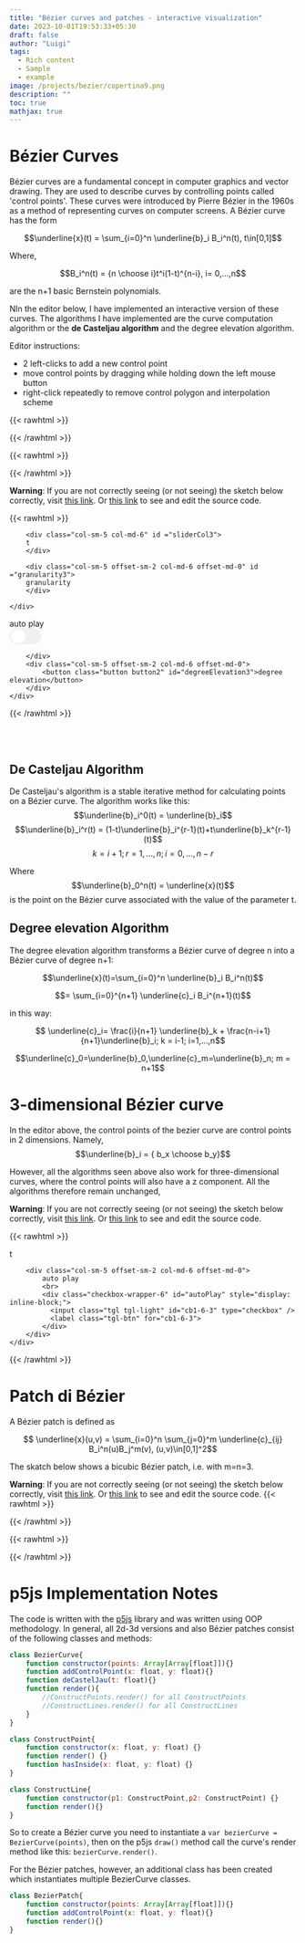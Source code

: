 ```yaml
---
title: "Bézier curves and patches - interactive visualization"
date: 2023-10-01T19:53:33+05:30
draft: false
author: "Luigi"
tags:
  - Rich content
  - Sample
  - example
image: /projects/bezier/copertina9.png
description: ""
toc: true
mathjax: true
---
```


# Bézier Curves


Bézier curves are a fundamental concept in computer graphics and vector drawing. They are used to describe curves by controlling points called 'control points'. 
These curves were introduced by Pierre Bézier in the 1960s as a method of representing curves on computer screens.
A Bézier curve has the form


$$\underline{x}(t) = \sum_{i=0}^n \underline{b}_i B_i^n(t), t\in[0,1]$$

Where,

$$B_i^n(t) = {n \choose i}t^i(1-t)^{n-i}, i= 0,...,n$$

are the n+1 basic Bernstein polynomials.


NIn the editor below, I have implemented an interactive version of these curves.
The algorithms I have implemented are the curve computation algorithm or the **de Casteljau algorithm** and the degree elevation algorithm.


Editor instructions:
- 2 left-clicks to add a new control point
- move control points by dragging while holding down the left mouse button
- right-click repeatedly to remove control polygon and interpolation scheme


{{< rawhtml >}} 
<script src="/p5.min.js"></script>
<script src="/math.js"></script>
{{< /rawhtml >}}



{{< rawhtml >}} 
<div id ="firstCanvas"></div>




<script>
//TODO TUTTO QUESTO E DA RIGUARDARE SERVE PER FARE IL LOAD E L'UNLOAD DEI CANVAS, PER AVERE PERFORMANCE MIGLIORI
/**let sketchLoaded = false;
window.addEventListener('scroll', checkScroll);

function checkScroll() {
      let scrollY = window.scrollY || window.pageYOffset || document.documentElement.scrollTop;

      let triggerY = document.getElementById("secondCanvas").offsetTop - screen.height;

      // Se lo scroll supera la coordinata triggerY e lo sketch non è ancora stato caricato, caricalo
      if (scrollY > triggerY && !sketchLoaded) {
		console.log("arrivato")
        
		//new p5(secondSketch,"secondCanvas");
		sketchLoaded = true;
        // Chiamare la funzione che inizializza il tuo sketch p5.js
        
      } else if (scrollY <= triggerY && sketchLoaded) {
        // Altrimenti, se lo scroll è prima della coordinata triggerY e lo sketch è caricato, esegui il "unload"
        //unloadSketch();
		sketchLoaded = false;
      }
}
**/

</script>

{{< /rawhtml >}}























**Warning**: If you are not correctly seeing (or not seeing) the sketch below correctly, visit [this link](https://editor.p5js.org/giggiox/full/nyiLHZ80x). Or [this link](https://editor.p5js.org/giggiox/sketches/nyiLHZ80x) to see and edit the source code.

{{< rawhtml >}} 





<div id ="thirdCanvas" ></div>

<div class="container text-center" id="forWidth">
	<div class="row">
			
		<div class="col-sm-5 col-md-6" id ="sliderCol3">
		t
		</div>
		
		<div class="col-sm-5 offset-sm-2 col-md-6 offset-md-0" id ="granularity3">
		granularity
		</div>
		
	</div>
</div>
<div class="container text-center">
	<div class="row">
		<div class="col-sm-5 col-md-6">
			auto play
			<br>
			<div class="checkbox-wrapper-6" id="autoPlay3" style="display: inline-block;">
			  <input class="tgl tgl-light" id="cb1-6" type="checkbox" />
			  <label class="tgl-btn" for="cb1-6">
			</div>
			
		</div>
		<div class="col-sm-5 offset-sm-2 col-md-6 offset-md-0">
			<button class="button button2" id="degreeElevation3">degree elevation</button>
		</div>
	</div>
</div>


<script>
var secondSketch = function(sketch){

	var bezierCurve;
	var slider; var sliderMax = 100;
	var checkBoxAutoPlay;  let checkedBoxAutoPlay = false;let addToSlider = 1;
	var checkBoxShowConstructLines;
	var checkBoxShowControlPolygonLines;
	var checkBoxShowCurveTrace;
	var checkBoxShowConstructPoints;
	var granularity,button,button1;

	var canvasResizeFactor = 1.6;

	sketch.setup = function(){
		bezierCurve = new BezierCurve([[sketch.windowWidth/canvasResizeFactor/1.5,sketch.windowHeight/canvasResizeFactor/3],
										[sketch.windowWidth/canvasResizeFactor/4,sketch.windowHeight/canvasResizeFactor/1.1]]);
		sketch.frameRate(160); //change this for the slider autoplay velocity
	
	
		let width = document.getElementById("forWidth").offsetWidth;
		var myCanvas = sketch.createCanvas(width, sketch.windowHeight/1.6);
		/* check for double click since p5js does not offer a Canvas.mouseDoubleClick but only a canvas.mouseClick. Using the function doubleClicked of p5js does not work because it's global and with more than 1 canvas on a page it gets mad */
		document.getElementById("thirdCanvas").addEventListener('dblclick', doubleClick);
		
		document.getElementById("thirdCanvas").addEventListener('contextmenu',leftClick);
		document.getElementById('thirdCanvas').addEventListener('contextmenu',event => event.preventDefault()); //remove the window menu for right click
		
		slider = sketch.createSlider(0, sliderMax, 1);
		slider.parent("sliderCol3");
		slider.addClass("myslider");
		slider.value(sliderMax);
		
		granularity = sketch.createSlider(10, 500, 400);
		granularity.addClass("myslider");
		granularity.parent("granularity3");
		
		
		document.getElementById("autoPlay3").addEventListener('change',myEventCheckBoxAutoPlay);
		document.getElementById("degreeElevation3").addEventListener('click',myEventDegreeElevation);

	}

	sketch.draw = function() {
		//sketch.clear();
		//sketch.background(220, 10);
		sketch.background(250);
		bezierCurve.changeGranularity(granularity.value());
		if(checkedBoxAutoPlay){
			if(slider.value() == sliderMax) addToSlider = -1;
			if(slider.value() == 0 && addToSlider < 0 ) addToSlider = 1;
			slider.value((slider.value()+addToSlider)); 
		}
		bezierCurve.render(); 
	}
	
	
	
	
	class ConstructLine{
	  
	  constructor(p1 = null,p2 = null) {
		this.p1 = p1;
		this.p2 = p2;
		
	  }
	  render() {
			//stroke(126);
			sketch.strokeWeight(1.5);
			sketch.line(this.p1.x,this.p1.y,this.p2.x,this.p2.y);
	  }
	  
	}
	

	
	function mapSpace(x,in_min, in_max,out_min,out_max) {
		return (x - in_min) * (out_max - out_min) / (in_max - in_min) + out_min;
	}

	function linspace(startValue, stopValue, cardinality) {
		var arr = [];
		var step = (stopValue - startValue) / (cardinality - 1);
		for (var i = 0; i < cardinality; i++) {
			arr.push(startValue + (step * i));
		}
		return arr;
	}
	
	class BezierCurve{
	  constructor(points = []) {
		//TODO add the possibility to create a curve passing arguments
		
		
		this.controlPoints = [];
		this.draggedControlPointIndex = -1; // by convention = -1 if we are not dragging any point
		
		this.controlPointsX = [];
		this.controlPointsY = [];
		
		this.granularity = 1000;
		this.t = linspace(0,1,this.granularity);
		
		this.constructLines = [];
		this.constructPoints = [];
		this.controlPolygonLines = [];
		
		this.checkedShowControlPolygon = true;
		this.checkedShowConstructLines = true;
		this.checkedShowCurveTrace = true;
		this.checkedShowConstructPoints = true;
		
		
		if(points.length != 0){
			for(let i = 0; i<points.length; i++){
				this.addControlPoint(points[i][0],points[i][1]);
			}
		}
		
		
		
		
		
	  }
	  
	  
	  degreeElevation(){
		let lastX, lastY, n;
		n = this.controlPoints.length-1;
		lastX = this.controlPoints[n].x;
		lastY = this.controlPoints[n].y;
		//cant do in place because changing b_i in one iteration then the next cant retrive true b_i value
		//using duplicate copys of coordinates (required extra loop) to do it easily
		
		for(let i = 1; i <= n; i++){
		  this.controlPoints[i].x = i/(n+1) * this.controlPointsX[i-1] + (n-i+1)/(n+1)*this.controlPointsX[i];
		  this.controlPoints[i].y = i/(n+1) * this.controlPointsY[i-1] + (n-i+1)/(n+1)*this.controlPointsY[i];
		  
		}
		for(let i=0;i<=n; i++){
		  this.controlPointsX[i] = this.controlPoints[i].x;
		  this.controlPointsY[i] = this.controlPoints[i].y;
		}
		this.addControlPoint(lastX,lastY);
		
		
	  }
	  
	  changeGranularity(x){
		this.granularity = x;
		this.t = linspace(0,1,x);
	  }
		
	  
		
		
	  addControlPoint(x,y){
		this.controlPoints.push(new ConstructPoint(x,y,6));
		this.controlPointsX.push(x);
		this.controlPointsY.push(y);
		
		
		let n = this.controlPoints.length;
		
		//number of constructPoint (interpolating points) goes as triangular sequence
		//0,1,3,6,10,15,... = n(n+1)/2
		//for n= 0 (1 control points) -> 0 interpolating points
		//for n= 1 (2 control points)-> 1 interpolating points
		//for n= 2 (3 control points) -> 3 interpolating points
		//for n = 3 (4 control points) -> 6 interpolating points
		//and so on
		for(let i = 0; i < (n*(n+1)/2 - this.constructPoints.length)-1;i++){
		  this.constructPoints.push(new ConstructPoint(x,y));
		}
		
		
		//number of constructLines goes as triangular sequence but with n-1 so (n-1)*(n)/2
		//for n= 0 (1 control points) -> 0 interpolating lines
		//for n= 1 (2 control points)-> 0 interpolating lines
		//for n= 2 (3 control points) -> 1 interpolating lines
		//for n = 3 (4 control points) -> 3 interpolating lines
		//for n = 4 (5 control points) -> 6 interpolating lines
		//and so on
		for(let i = 0; i< ((n-1)*n/2 - this.constructLines.length)-1; i++){
		  this.constructLines.push(new ConstructLine(this.controlPoints[this.controlPoints.length-2],this.controlPoints[this.controlPoints.length-3]));
		}
		
		

		//add Control polygon lines
		if(n>1){
		  this.controlPolygonLines.push(new ConstructLine(this.controlPoints[this.controlPoints.length-2],this.controlPoints[this.controlPoints.length-1]));
		}
		
		
		
	  }
	  
	  showConstructPoints(){
		this.checkedShowConstructPoints = !this.checkedShowConstructPoints;
	  }
	  
	  //change visibility of the control polygon
	  showControlPolygon(){
		this.checkedShowControlPolygon = !this.checkedShowControlPolygon;
	  }
	  //change visibility of construct lines (interpolating lines)
	  showConstructLines(){
		this.checkedShowConstructLines = !this.checkedShowConstructLines;
	  }
	  
	  //change visibility of curve trace
	  showCurveTrace(){
		this.checkedShowCurveTrace = ! this.checkedShowCurveTrace;
	  }
	  
	  //calculate de casteljau algorithm
	  calcBezierPoint(t){
		
		if(this.controlPoints.length == 0){ return null; }
		
		//copy control points coordinate because with them moving, can't make 
		//in place replace
		let controlPointsXCopy = [...this.controlPointsX]; 
		let controlPointsYCopy = [...this.controlPointsY];
		let k = 0; let m = 0;
		for(let i = 0; i< this.controlPoints.length-1; i++){
		  for(let j = 0; j<this.controlPoints.length-i-1; j++){
			controlPointsXCopy[j] = (1-t)*controlPointsXCopy[j] + t*controlPointsXCopy[j+1];        
			controlPointsYCopy[j] = (1-t)*controlPointsYCopy[j] + t*controlPointsYCopy[j+1];

			
			
			this.constructPoints[k].x = controlPointsXCopy[j];
			this.constructPoints[k].y = controlPointsYCopy[j];
			
			if(j>0){
			  this.constructLines[m].p1 = this.constructPoints[k];
			  this.constructLines[m].p2 = this.constructPoints[k-1];
			  m+=1;
			}
			
			k += 1;
		  }
		}
		return [controlPointsXCopy[0], controlPointsYCopy[0]]
		
	  }
	  
	  mousePressedAction(){
		for (let i = 0; i < this.controlPoints.length; i++) {
		  let vertexUI = this.controlPoints[i];
		  
		  if(vertexUI.hasInside(sketch.mouseX,sketch.mouseY)){
			this.draggedControlPointIndex = i;
		  }
		}
		
	  }
	  
	  mouseDraggedAction(){
		if (this.draggedControlPointIndex == -1)
				return;
		let newMouseX = sketch.mouseX;
		let newMouseY = sketch.mouseY;
		
		this.controlPoints[this.draggedControlPointIndex].x = newMouseX;
		this.controlPoints[this.draggedControlPointIndex].y = newMouseY;
		this.controlPointsX[this.draggedControlPointIndex] = newMouseX;
		this.controlPointsY[this.draggedControlPointIndex] = newMouseY;
		
	  }
	   mouseReleasedAction() {
			this.draggedControlPointIndex = -1;
		}
	  
	  
	  render(){
		
		
	  
		for(let i = 0; i < this.controlPoints.length; i++){
		  this.controlPoints[i].render();
		}
		
		
		//commented because this draws the whole curve without accounting the slider
		/*for(let i = 0; i< this.t.length; i++){
		  
		  let tmp = this.calcBezierPoint(this.t[i]);
		  if(tmp != null){
			//console.log(tmp[0] + "  " + tmp[1]);
			stroke(0);
			strokeWeight(2);
			ellipse(tmp[0],tmp[1], 1, 1);
		  }
		}*/
		
		//the slider.value() != 0 removes imperfections in visualization. (overlapping lines or points not returning to the begininning)
		if(this.checkedShowConstructPoints && slider.value() != 0 && slider.value() != sliderMax){
		  for(let i = 0; i< this.constructPoints.length; i++){
			this.constructPoints[i].render();
		  }
		}
		
		if(this.checkedShowConstructLines && slider.value() != 0 && slider.value() != sliderMax){
		  for(let i = 0; i< this.constructLines.length; i++){
			this.constructLines[i].render();
		  }
		}
		
		if(this.checkedShowControlPolygon){
		  for(let i = 0; i< this.controlPolygonLines.length; i++){
			this.controlPolygonLines[i].render();
		  }
		}
	  
	  
		
		for(let i = 0; i< mapSpace(slider.value(),0,100,0,this.granularity); i++){
		  let tmp = this.calcBezierPoint(this.t[i]);
		  if(tmp != null &&  this.checkedShowCurveTrace){
			sketch.strokeWeight(1.5);
			sketch.stroke("blue");
			sketch.point(tmp[0],tmp[1]);
		  }
		}
	  }
	}
	
	
	
	class ConstructPoint{
		constructor(x = null, y = null,radius = 3) {
			this.x = x;
			this.y = y;
			this.radius = radius;
			this.grabbableRadius = radius + 4;
		}
		render() {
			sketch.stroke(0);
			sketch.strokeWeight(5);
			sketch.ellipse(this.x,this.y, this.radius, this.radius);
		}  
		
		/**
		hasInside only used for a point that is a bezier control point. We need to know if the mouse is inside in order to move it.
		
		**/
		hasInside(x, y) {
			let distance = sketch.dist(this.x, this.y, x, y);
			return distance <= this.grabbableRadius; 
			
		}
	}
	
	function doubleClick(){
		bezierCurve.addControlPoint(sketch.mouseX,sketch.mouseY);
	}
	
	sketch.mousePressed = function(){
	  bezierCurve.mousePressedAction();
	}

	sketch.mouseDragged = function(){
	  bezierCurve.mouseDraggedAction();
	}

	sketch.mouseReleased = function(){
	  bezierCurve.mouseReleasedAction()
	}
	
	sketch.windowResized = function(){ 
		let width = document.getElementById("forWidth").offsetWidth;
		sketch.resizeCanvas(width,sketch.widowHeight/1.6);
	}
	
	function myEventCheckBoxAutoPlay(){
	  checkedBoxAutoPlay = !checkedBoxAutoPlay;
	}
	
	function myEventCheckBoxShowControlPolygonLines(){
	  bezierCurve.showControlPolygon();
	}
	
	function myEventCheckBoxShowConstructLines(){
	  bezierCurve.showConstructLines();
	}

	function myEventCheckBoxShowCurveTrace(){
	  bezierCurve.showCurveTrace();
	}

	function myEventDegreeElevation(){
	  bezierCurve.degreeElevation();
	}

	function myEventChangeGranularity(){
	  bezierCurve.changeGranularity(granularity.value());
	}
	function myEventCheckBoxShowConstructPoints(){
		bezierCurve.showConstructPoints();
	}
	
	
	var clickNum = 0;
	function leftClick(){
		clickNum += 1;
		if(clickNum == 1){
			bezierCurve.showConstructLines();
			bezierCurve.showConstructPoints()
		}
		if(clickNum == 2){
			bezierCurve.showControlPolygon();
			clickNum = 0;
		}
	}

}
new p5(secondSketch,"thirdCanvas");


</script>



<style>

canvas {

  border-radius: 30px;
}
</style>

{{< /rawhtml >}}








<br />
<br />
	
##  De Casteljau Algorithm
De Casteljau's algorithm is a stable iterative method for calculating points on a Bézier curve.
The algorithm works like this:
$$\underline{b}_i^0(t) = \underline{b}_i$$
$$\underline{b}_i^r(t) = (1-t)\underline{b}_i^{r-1}(t)+t\underline{b}_k^{r-1}(t)$$
$$k=i+1;r=1,...,n; i=0,...,n-r$$

Where $$\underline{b}_0^n(t) = \underline{x}(t)$$ is the point on the Bézier curve associated with the value of the parameter t.



## Degree elevation Algorithm
The degree elevation algorithm transforms a Bézier curve of degree n into a Bézier curve of degree n+1:

$$\underline{x}(t)=\sum_{i=0}^n \underline{b}_i B_i^n(t)$$

$$= \sum_{i=0}^{n+1} \underline{c}_i B_i^{n+1}(t)$$

in this way:

$$ \underline{c}_i= \frac{i}{n+1} \underline{b}_k + \frac{n-i+1}{n+1}\underline{b}_i; k = i-1; i=1,...,n$$


$$\underline{c}_0=\underline{b}_0,\underline{c}_m=\underline{b}_n; m = n+1$$








# 3-dimensional Bézier curve

In the editor above, the control points of the bezier curve are control points in 2 dimensions.
Namely, 
$$\underline{b}_i = { b_x \choose b_y}$$

However, all the algorithms seen above also work for three-dimensional curves, where the control points will also have a z component. All the algorithms therefore remain unchanged,


**Warning**: If you are not correctly seeing (or not seeing) the sketch below correctly, visit [this link](https://editor.p5js.org/giggiox/full/-UfZh9jUd). Or [this link](https://editor.p5js.org/giggiox/sketches/-UfZh9jUd) to see and edit the source code.

{{< rawhtml >}} 
<div id ="fourthCanvas" ></div>

<div class="container text-center">
	<div class="row">
		<div class="col-sm-5 col-md-6" id ="sliderCol">
		t
		</div>
		
		<div class="col-sm-5 offset-sm-2 col-md-6 offset-md-0">
			auto play
			<br>
			<div class="checkbox-wrapper-6" id="autoPlay" style="display: inline-block;">
			  <input class="tgl tgl-light" id="cb1-6-3" type="checkbox" />
			  <label class="tgl-btn" for="cb1-6-3">
			</div>
		</div>
	</div>
</div>


<script>
var fourthSketch = function(sketch){

	var bezierCurve;
	var slider; var sliderMax = 100;
	var checkBoxAutoPlay;  let checkedBoxAutoPlay = false;let addToSlider = 1;
	var checkBoxShowConstructLines;
	var checkBoxShowControlPolygonLines;
	var chhckBoxShowCurveTrace;
	var granularity,button,button1;
	var canvasResizeFactor = 1.6;
	
	
	let addedListener = true;


	sketch.setup = function(){		
		bezierCurve = new BezierCurve([[130,130,-20],[-110,80,-100],[20,-90,-20],[20,45,105]]);
		
		
		sketch.frameRate(60); //change this for the slider autoplay velocity
	
		let width = document.getElementById("forWidth").offsetWidth;
		var myCanvas = sketch.createCanvas(width, sketch.windowHeight/1.6,sketch.WEBGL);
		
		cam2 = sketch.createCamera()
		
		
		sketch.colorMode(sketch.HSB);
		sketch.angleMode(sketch.DEGREES);
		sketch.stroke(0,0,0);
		sketch.strokeWeight(4);
		
		slider = sketch.createSlider(0, sliderMax, 1);
		slider.parent("sliderCol");
		slider.addClass("myslider");
		slider.value(sliderMax);
		document.getElementById("autoPlay").addEventListener('change',myEventCheckBoxAutoPlay);
		document.getElementById("fourthCanvas").addEventListener('contextmenu',leftClick);
		document.getElementById("fourthCanvas").addEventListener('contextmenu',event => event.preventDefault()); //remove the window menu for right click
		document.getElementById("fourthCanvas").addEventListener('dblclick', doubleClick);
		
	}

	sketch.draw = function() {
		sketch.background(250);
		
		// Pan: Cam rotation about y-axis (Left Right)
		let azimuth = -sketch.atan2(cam2.eyeZ - cam2.centerZ, cam2.eyeX - cam2.centerX);
	  
		// Tilt: Cam rotation about z-axis (Up Down)
		let zenith = -sketch.atan2(cam2.eyeY - cam2.centerY, sketch.dist(cam2.eyeX, cam2.eyeZ, cam2.centerX, cam2.centerZ));
	  
		// f is a scaling factor (depends on canvas size and camera perspective settings)
		let f = sketch.height * 4.3 / 5;
		let x = [-1, (sketch.mouseY - sketch.height/2)/f, -(sketch.mouseX - sketch.width/2)/f]
	  
		let R = math.multiply(Rz(-zenith), Ry(azimuth))
		x = math.multiply(x, R)

		let xMag = sketch.dist(0, 0, 0, x._data[0], x._data[1], x._data[2])
		
		let objSelected = false;
	  
		for(let i = 0; i < bezierCurve.controlPoints.length; i++){
			let dToObj = sketch.dist(cam2.eyeX, cam2.eyeY, cam2.eyeZ, bezierCurve.controlPoints[i].x, bezierCurve.controlPoints[i].y, bezierCurve.controlPoints[i].z);
			if(sketch.dist(cam2.eyeX + x._data[0] * dToObj / xMag, cam2.eyeY + x._data[1] * dToObj / xMag, cam2.eyeZ + x._data[2] * dToObj / xMag, bezierCurve.controlPoints[i].x, bezierCurve.controlPoints[i].y, bezierCurve.controlPoints[i].z) < 20) {
				let canMove =  true;
				for(let j=0;j<bezierCurve.controlPoints.length;j++){
					if(i!=j && bezierCurve.controlPoints[j].selected) canMove = false;
				}
 
				if(sketch.mouseIsPressed  && canMove){
					objSelected = true;
					bezierCurve.controlPoints[i].selected = true;
					
					bezierCurve.controlPoints[i].x = cam2.eyeX + x._data[0] * dToObj / xMag; 
					bezierCurve.controlPointsX[i] = bezierCurve.controlPoints[i].x;
					bezierCurve.controlPoints[i].y = cam2.eyeY + x._data[1] * dToObj / xMag; 
					bezierCurve.controlPointsY[i] = bezierCurve.controlPoints[i].y;
					bezierCurve.controlPoints[i].z = cam2.eyeZ + x._data[2] * dToObj / xMag;
					bezierCurve.controlPointsZ[i] = bezierCurve.controlPoints[i].z; 
				}else{
					bezierCurve.controlPoints[i].selected = false;
					objSelected = false;
				}
			}
		}
		
		
		
		/**if(!objSelected && !addedListener){
			console.log("ciao");
			document.getElementById("fourthCanvas").addEventListener('click',sketch.orbitControl(4,4));
			addedListener = true;
		}else{
			document.getElementById("fourthCanvas").removeEventListener('click',sketch.orbitControl(4,4))
			addedListener = false;
		}**/
		if(!objSelected){
			sketch.orbitControl(4,4);
		}
		
		
		if(checkedBoxAutoPlay){
			if(slider.value() == sliderMax) addToSlider = -1;
			if(slider.value() == 0 && addToSlider < 0 ) addToSlider = 1;
			slider.value((slider.value()+addToSlider)); 
		}
		bezierCurve.render(); 
	}
	
	
	
	
	class ConstructLine{
	  
	  constructor(p1 = null,p2 = null) {
		this.p1 = p1;
		this.p2 = p2;
		
	  }
	  render() {
			//stroke(126);
			sketch.strokeWeight(1.5);
			sketch.line(this.p1.x,this.p1.y,this.p1.z,this.p2.x,this.p2.y,this.p2.z);
	  }
	  
	}
	

	
	function mapSpace(x,in_min, in_max,out_min,out_max) {
		return (x - in_min) * (out_max - out_min) / (in_max - in_min) + out_min;
	}

	function linspace(startValue, stopValue, cardinality) {
		var arr = [];
		var step = (stopValue - startValue) / (cardinality - 1);
		for (var i = 0; i < cardinality; i++) {
			arr.push(startValue + (step * i));
		}
		return arr;
	}
	
	class BezierCurve{
	  constructor(points = []) {
		//TODO add the possibility to create a curve passing arguments
		
		
		this.controlPoints = [];
		this.draggedControlPointIndex = -1; // by convention = -1 if we are not dragging any point
		
		this.controlPointsX = [];
		this.controlPointsY = [];
		this.controlPointsZ = [];
		
		this.granularity = 1000;
		this.t = linspace(0,1,this.granularity);
		
		this.constructLines = [];
		this.constructPoints = [];
		this.controlPolygonLines = [];
		
		this.checkedShowControlPolygon = true;
		this.checkedShowConstructLines = true;
		this.checkedShowCurveTrace = true;
		this.checkedShowConstructPoints = true;
		
		
		if(points.length != 0){
			for(let i = 0;i<points.length; i++){
				this.addControlPoint(points[i][0],points[i][1],points[i][2])
			}
		}
	  }
	  
	  
	  addControlPoint(x,y,z){
		this.controlPoints.push(new ConstructPoint(x,y,z,true));
		this.controlPointsX.push(x);
		this.controlPointsY.push(y);
		this.controlPointsZ.push(z);
		
		
		let n = this.controlPoints.length;
		
		//number of constructPoint (interpolating points) goes as triangular sequence
		//0,1,3,6,10,15,... = n(n+1)/2
		//for n= 0 (1 control points) -> 0 interpolating points
		//for n= 1 (2 control points)-> 1 interpolating points
		//for n= 2 (3 control points) -> 3 interpolating points
		//for n = 3 (4 control points) -> 6 interpolating points
		//and so on
		for(let i = 0; i < (n*(n+1)/2 - this.constructPoints.length)-1;i++){
		  this.constructPoints.push(new ConstructPoint(x,y,z));
		}
		
		
		//number of constructLines goes as triangular sequence but with n-1 so (n-1)*(n)/2
		//for n= 0 (1 control points) -> 0 interpolating lines
		//for n= 1 (2 control points)-> 0 interpolating lines
		//for n= 2 (3 control points) -> 1 interpolating lines
		//for n = 3 (4 control points) -> 3 interpolating lines
		//for n = 4 (5 control points) -> 6 interpolating lines
		//and so on
		for(let i = 0; i< ((n-1)*n/2 - this.constructLines.length)-1; i++){
		  this.constructLines.push(new ConstructLine(this.controlPoints[this.controlPoints.length-2],this.controlPoints[this.controlPoints.length-3]));
		}
		
		

		//add Control polygon lines
		if(n>1){
		  this.controlPolygonLines.push(new ConstructLine(this.controlPoints[this.controlPoints.length-2],this.controlPoints[this.controlPoints.length-1]));
		}
		
		
		
	  }
	  
	  showConstructPoints(){
		this.checkedShowConstructPoints = !this.checkedShowConstructPoints;
	  }
	  
	  //change visibility of the control polygon
	  showControlPolygon(){
		this.checkedShowControlPolygon = !this.checkedShowControlPolygon;
	  }
	  //change visibility of construct lines (interpolating lines)
	  showConstructLines(){
		this.checkedShowConstructLines = !this.checkedShowConstructLines;
	  }
	  
	  //change visibility of curve trace
	  showCurveTrace(){
		this.checkedShowCurveTrace = ! this.checkedShowCurveTrace;
	  }
	  
	  //calculate de casteljau algorithm
	  calcBezierPoint(t){
		
		if(this.controlPoints.length == 0){ return null; }
		
		//copy control points coordinate because with them moving, can't make 
		//in place replace
		let controlPointsXCopy = [...this.controlPointsX]; 
		let controlPointsYCopy = [...this.controlPointsY];
		let controlPointsZCopy = [...this.controlPointsZ];
		let k = 0; let m = 0;
		for(let i = 0; i< this.controlPoints.length-1; i++){
		  for(let j = 0; j<this.controlPoints.length-i-1; j++){
			controlPointsXCopy[j] = (1-t)*controlPointsXCopy[j] + t*controlPointsXCopy[j+1];        
			controlPointsYCopy[j] = (1-t)*controlPointsYCopy[j] + t*controlPointsYCopy[j+1];
			controlPointsZCopy[j] = (1-t)*controlPointsZCopy[j] + t*controlPointsZCopy[j+1];
			this.constructPoints[k].x = controlPointsXCopy[j];
			this.constructPoints[k].y = controlPointsYCopy[j];
			this.constructPoints[k].z = controlPointsZCopy[j];
			
			if(j>0){
			  this.constructLines[m].p1 = this.constructPoints[k];
			  this.constructLines[m].p2 = this.constructPoints[k-1];
			  m+=1;
			}
			
			k += 1;
		  }
		}
		return [controlPointsXCopy[0], controlPointsYCopy[0],controlPointsZCopy[0]]
		
	  }
	  
	  mousePressedAction(){
		for (let i = 0; i < this.controlPoints.length; i++) {
		  let vertexUI = this.controlPoints[i];
		  
		  if(vertexUI.hasInside(sketch.mouseX,sketch.mouseY)){
			this.draggedControlPointIndex = i;
		  }
		}
		
	  }
	  
	  mouseDraggedAction(){
		if (this.draggedControlPointIndex == -1)
				return;
		let newMouseX = sketch.mouseX;
		let newMouseY = sketch.mouseY;
		
		this.controlPoints[this.draggedControlPointIndex].x = newMouseX;
		this.controlPoints[this.draggedControlPointIndex].y = newMouseY;
		this.controlPointsX[this.draggedControlPointIndex] = newMouseX;
		this.controlPointsY[this.draggedControlPointIndex] = newMouseY;
		
	  }
	   mouseReleasedAction() {
			this.draggedControlPointIndex = -1;
		}
	  
	  
	  render(){
		for(let i = 0; i < this.controlPoints.length; i++){
		  this.controlPoints[i].render();
		}
		
		
		//commented because this draws the whole curve without accounting the slider
		/*for(let i = 0; i< this.t.length; i++){
		  let tmp = this.calcBezierPoint(this.t[i]);
		  if(tmp != null){
			//console.log(tmp[0] + "  " + tmp[1]);
			stroke(0);
			strokeWeight(2);
			ellipse(tmp[0],tmp[1], 1, 1);
		  }
		}*/
		
		//the slider.value() != 0 removes imperfections in visualization. (overlapping lines or points not returning to the begininning)
		if(this.checkedShowConstructPoints && slider.value() != 0 && slider.value() != sliderMax){
		  for(let i = 0; i< this.constructPoints.length; i++){
			this.constructPoints[i].render();
		  }
		}
		
		if(this.checkedShowConstructLines && slider.value() != 0 && slider.value() != sliderMax){
		  for(let i = 0; i< this.constructLines.length; i++){
			this.constructLines[i].render();
		  }
		}
		
		if(this.checkedShowControlPolygon){
		  for(let i = 0; i< this.controlPolygonLines.length; i++){
			this.controlPolygonLines[i].render();
		  }
		}
	  
		sketch.stroke("blue");
		sketch.beginShape();
		for(let i = 0; i< mapSpace(slider.value(),0,100,0,this.granularity); i++){
			
		  let tmp = this.calcBezierPoint(this.t[i]);
		  if(tmp != null &&  this.checkedShowCurveTrace){
			sketch.strokeWeight(2);
			
			//se vuoi che la curva sia per esempio blu devi togliere quel scketch.POINTS, ma poi diventa tutto molto,molto più lento.
			sketch.vertex(tmp[0],tmp[1],tmp[2]);
		  }
		}
		sketch.stroke(0)
		sketch.endShape();
	  }
	}
	
	
	
	class ConstructPoint{
		constructor(x = null, y = null,  z = null, isControlPoint = false, radius = 3) {
			this.x = x;
			this.y = y;
			this.z = z;
			this.radius = radius;
			this.selected = false; //used for moving points around
			this.isControlPoint = isControlPoint;
		}
		render() {
			if(this.isControlPoint){
				sketch.push(); // enter local coordinate system
				sketch.translate(this.x, this.y, this.z);
				sketch.sphere(this.radius);
				sketch.pop(); // exit local coordinate system (back to global coordinates)
			}else{
				sketch.strokeWeight(5);
				sketch.beginShape(sketch.POINTS);
				sketch.vertex(this.x,this.y,this.z);
				sketch.endShape();
			}
		}  
		
		/**
		hasInside only used for a point that is a bezier control point. We need to know if the mouse is inside in order to move it.
		
		**/
		hasInside(x, y) {
			let distance = sketch.dist(this.x, this.y, x, y);
			return distance <= this.grabbableRadius; 
			
		}
	}
	
	
	sketch.mousePressed = function(){
	  bezierCurve.mousePressedAction();
	}

	sketch.mouseDragged = function(){
	  bezierCurve.mouseDraggedAction();
	}

	sketch.mouseReleased = function(){
	  bezierCurve.mouseReleasedAction()
	}
	
	sketch.windowResized = function(){ 
		let width = document.getElementById("forWidth").offsetWidth;
		sketch.resizeCanvas(width,sketch.widowHeight/1.6);
	}
	
	function myEventCheckBoxAutoPlay(){
	  checkedBoxAutoPlay = !checkedBoxAutoPlay;
	}
	
	function myEventCheckBoxShowControlPolygonLines(){
	  bezierCurve.showControlPolygon();
	}
	
	function myEventCheckBoxShowConstructLines(){
	  bezierCurve.showConstructLines();
	}

	function myEventCheckBoxShowCurveTrace(){
	  bezierCurve.showCurveTrace();
	}

	var clickNum = 0;
	function leftClick(){
		clickNum += 1;
		if(clickNum == 1){
			bezierCurve.showConstructLines();
			bezierCurve.showConstructPoints()
		}
		if(clickNum == 2){
			bezierCurve.showControlPolygon();
			clickNum = 0;
		}
	}


	function myEventCheckBoxShowConstructPoints(){
		bezierCurve.showConstructPoints();
	}
	
	function doubleClick(){
		bezierCurve.addControlPoint(0,0,0);
	}
	
	// Rotation matrix for rotation about x-axis
	function Rx(th) {
		return math.matrix([[1, 0, 0],
                 [0, sketch.cos(th), -sketch.sin(th)],
                 [0, sketch.sin(th), sketch.cos(th)]
                ]);
	}

	// Rotation matrix for rotation about y-axis
	function Ry(th) {
		return math.matrix([[sketch.cos(th), 0, -sketch.sin(th)],
                 [0, 1, 0],
                 [sketch.sin(th), 0, sketch.cos(th)]
                ])
	}
  
	// Rotation matrix for rotation about z-axis
	function Rz(th) {
		return math.matrix([[sketch.cos(th), sketch.sin(th), 0],
                [-sketch.sin(th), sketch.cos(th), 0],
                [0, 0, 1]])
	}

}
new p5(fourthSketch,"fourthCanvas");


</script>


{{< /rawhtml >}}















# Patch di Bézier 

A Bézier patch is defined as

$$ \underline{x}(u,v) = \sum_{i=0}^n \sum_{j=0}^m \underline{c}_{ij} B_i^n(u)B_j^m(v), (u,v)\in[0,1]^2$$


The skatch below shows a bicubic Bézier patch, i.e. with m=n=3.


**Warning**: If you are not correctly seeing (or not seeing) the sketch below correctly, visit [this link](https://editor.p5js.org/giggiox/full/ePuLYaR4t). Or [this link](https://editor.p5js.org/giggiox/sketches/ePuLYaR4t) to see and edit the source code.
{{< rawhtml >}}

<div id ="sixthCanvas" ></div>
<script>
var sixthSketch = function(sketch){

	var bezierSurface;


	sketch.setup = function(){
		let ctrl_pts = [
			[[0, 0, 20],  [60, 0, -35],   [90, 0, 60],    [200, 0, 5]],
			[[0, 50, 30], [100, 60, -25], [120, 50, 120], [200, 50, 5]],
			[[0, 100, 0], [60, 120, 35],  [90, 100, 60],  [200, 100, 45]],
			[[0, 150, 0], [60, 150, -35], [90, 180, 60],  [200, 150, 45]]
		];
		bezierSurface = new BezierSurface(ctrl_pts);
		sketch.frameRate(60); //change this for the slider autoplay velocity
		let width = document.getElementById("forWidth").offsetWidth;
		var myCanvas = sketch.createCanvas(width, sketch.windowHeight/1.6,sketch.WEBGL);
		
		cam1 = sketch.createCamera();
		cam1.lookAt(100,60,0);
		/* check for double click since p5js does not offer a Canvas.mouseDoubleClick but only a canvas.mouseClick. Using the function doubleClicked of p5js does not work because it's global and with more than 1 canvas on a page it gets mad */
		
		//document.getElementById("fifthCanvas").addEventListener('dblclick', doubleClick);
		
		sketch.colorMode(sketch.HSB);
		sketch.angleMode(sketch.DEGREES);
		
		
		document.getElementById("sixthCanvas").addEventListener('contextmenu',leftClick);
		document.getElementById("sixthCanvas").addEventListener('contextmenu',event => event.preventDefault()); //remove the window menu for right click
		
		
	}

	sketch.draw = function() {
		sketch.background(250);
		
		// Pan: Cam rotation about y-axis (Left Right)
		let azimuth = -sketch.atan2(cam1.eyeZ - cam1.centerZ, cam1.eyeX - cam1.centerX);
	  
		// Tilt: Cam rotation about z-axis (Up Down)
		let zenith = -sketch.atan2(cam1.eyeY - cam1.centerY, sketch.dist(cam1.eyeX, cam1.eyeZ, cam1.centerX, cam1.centerZ));
	  
		// f is a scaling factor (depends on canvas size and camera perspective settings)
		let f = sketch.height * 4.3 / 5;
		let x = [-1, (sketch.mouseY - sketch.height/2)/f, -(sketch.mouseX - sketch.width/2)/f]
	  
		let R = math.multiply(Rz(-zenith), Ry(azimuth))
		x = math.multiply(x, R)

		let xMag = sketch.dist(0, 0, 0, x._data[0], x._data[1], x._data[2])
		
		let objSelected = false;
		
		
		for(let i = 0; i < bezierSurface.controlPoints.length; i++){
			let dToObj = sketch.dist(cam1.eyeX, cam1.eyeY, cam1.eyeZ, bezierSurface.controlPoints[i].x, bezierSurface.controlPoints[i].y, bezierSurface.controlPoints[i].z);
			if(sketch.dist(cam1.eyeX + x._data[0] * dToObj / xMag, 
				cam1.eyeY + x._data[1] * dToObj / xMag, 
				cam1.eyeZ + x._data[2] * dToObj / xMag, 
				bezierSurface.controlPoints[i].x, bezierSurface.controlPoints[i].y, bezierSurface.controlPoints[i].z) < 20) {
				let canMove =  true;
				for(let j=0;j<bezierSurface.controlPoints.length;j++){
					if(i!=j && bezierSurface.controlPoints[j].selected) canMove = false;
				}
				
				if(sketch.mouseIsPressed && canMove){
					objSelected = true;
					bezierSurface.controlPoints[i].selected = true;
					
					bezierSurface.controlPoints[i].x =cam1.eyeX + (x._data[0] * dToObj) / xMag;
					bezierSurface.controlPoints[i].y =cam1.eyeY + (x._data[1] * dToObj) / xMag;
					bezierSurface.controlPoints[i].z =cam1.eyeZ + (x._data[2] * dToObj) / xMag;
				
					let idx = math.floor(i/4);
				   
					bezierSurface.bezierCurvesV[idx].controlPoints[i%4].x =bezierSurface.controlPoints[i].x;
					bezierSurface.bezierCurvesV[idx].controlPointsX[i%4] =bezierSurface.controlPoints[i].x;
					bezierSurface.bezierCurvesV[idx].controlPoints[i%4].y =bezierSurface.controlPoints[i].y;
					bezierSurface.bezierCurvesV[idx].controlPointsY[i%4] =bezierSurface.controlPoints[i].y;
					bezierSurface.bezierCurvesV[idx].controlPoints[i%4].z =bezierSurface.controlPoints[i].z;
					bezierSurface.bezierCurvesV[idx].controlPointsZ[i%4] =bezierSurface.controlPoints[i].z;
				}else{
					bezierSurface.controlPoints[i].selected = false;
					objSelected = false;
				}
			}
		}
		
		
		
		
		if (!objSelected) {
			sketch.orbitControl(1,1);
		}
		bezierSurface.render();
	}
	
	
	

	function linspace(startValue, stopValue, cardinality) {
		var arr = [];
		var step = (stopValue - startValue) / (cardinality - 1);
		for (var i = 0; i < cardinality; i++) {
			arr.push(startValue + (step * i));
		}
		return arr;
	}
	
	class ConstructPoint{
		constructor(x = null, y = null, z = null, isControlPoint = false) {
			this.x = x
			this.y = y
			this.z = z;
			this.selected = false; //used for moving point around
			this.isControlPoint = isControlPoint;
		}
		render() {
			if(this.isControlPoint){
				sketch.push();
				sketch.translate(this.x,this.y,this.z);
				sketch.sphere(2)
				sketch.pop();
			}else{
				sketch.strokeWeight(5);
				sketch.beginShape(POINTS);
				sketch.vertex(this.x,this.y,this.z);
				sketch.endShape();
			}
        }
	}
	
	class BezierSurface{
		constructor(points = []){
			this.showNet = true;
			this.showingNetPoints = true;
			this.controlPoints = [];
			this.u = 10;
			this.v = 10;
			this.bezierCurvesV = [];
			this.bezierCurvesU = [];
			
			if(points.length != 0){
				for(let i = 0;i<points.length; i++){
					for(let j = 0;j<points[0].length;j++){
						this.addControlPoint(points[i][j][0],points[i][j][1],points[i][j][2],true);
					}
				}
				for(let i=0;i<points.length;i++){
					let bz = new BezierCurve(points[i]);
					bz.showCurve = false;
					bz.changeGranularity(this.v);
					this.bezierCurvesV.push(bz);
				}
				for(let j=0;j<this.v;j++){
					let bz = new BezierCurve();
					bz.changeGranularity(this.u);
					this.bezierCurvesU.push(bz);
				}
			}
		}
		showNetPoints(){
			this.showingNetPoints = !this.showingNetPoints;
		}
		
		showNetEvent(){
			this.showNet = !this.showNet;
		}
  
		addControlPoint(x,y,z,isControlPoint = false){
			this.controlPoints.push(new ConstructPoint(x,y,z,isControlPoint));
		}
 
		render(){
			for(let i = 0; i < this.controlPoints.length; i++){
				if(this.showingNetPoints){
					this.controlPoints[i].render();
				}
				sketch.strokeWeight(1)
				let coloumnsNumber = this.bezierCurvesV.length;
				if(i%coloumnsNumber != 0 && this.showNet){ 
					sketch.line(this.controlPoints[i].x,this.controlPoints[i].y,this.controlPoints[i].z,this.controlPoints[i-1].x,this.controlPoints[i-1].y,this.controlPoints[i-1].z)
				}
				if(i>=coloumnsNumber && this.showNet){
					sketch.line(this.controlPoints[i].x,this.controlPoints[i].y,this.controlPoints[i].z,this.controlPoints[i-coloumnsNumber].x,this.controlPoints[i-coloumnsNumber].y,this.controlPoints[i-coloumnsNumber].z)
				}
			}
			for(let i=0;i<this.bezierCurvesV.length;i++){
				this.bezierCurvesV[i].render();
			}
    
    
			for(let j=0;j<this.v;j++){
				let cpoints = [];
				for (let k = 0; k < this.bezierCurvesV[0].controlPoints.length; k++) {
					cpoints.push([this.bezierCurvesV[k].points[j][0],this.bezierCurvesV[k].points[j][1],this.bezierCurvesV[k].points[j][2]]);
				}
				this.bezierCurvesU[j] = new BezierCurve(cpoints)
				this.bezierCurvesU[j].changeGranularity(this.u);
				this.bezierCurvesU[j].showCurve = false;
				this.bezierCurvesU[j].render();
			}
			
			for(let j=0;j<this.v-1;j++){
				for(let i=0;i<this.bezierCurvesU[j].points.length-1;i++){
					sketch.beginShape(sketch.QUAD_STRIP);
					sketch.vertex(this.bezierCurvesU[j].points[i][0],this.bezierCurvesU[j].points[i][1],this.bezierCurvesU[j].points[i][2]);
					sketch.vertex(this.bezierCurvesU[j+1].points[i][0],this.bezierCurvesU[j+1].points[i][1],this.bezierCurvesU[j+1].points[i][2]);
					sketch.vertex(this.bezierCurvesU[j].points[i+1][0],this.bezierCurvesU[j].points[i+1][1],this.bezierCurvesU[j].points[i+1][2]);
					sketch.vertex(this.bezierCurvesU[j+1].points[i+1][0],this.bezierCurvesU[j+1].points[i+1][1],this.bezierCurvesU[j+1].points[i+1][2])
					sketch.endShape();
				}				
			}
		}
  
	}
	
	class BezierCurve{
		constructor(points = []) {
			this.showCurve = true;
			this.rendered = false;
			this.controlPoints = [];
			this.draggedControlPointIndex = -1; // by convention = -1 if we are not dragging any point
			
			this.controlPointsX = [];
			this.controlPointsY = [];
			this.controlPointsZ = [];
			
			this.granularity = 1000;
			this.t = linspace(0,1,this.granularity);
			
			this.points = Array(this.granularity).fill(0);
			
			this.constructLines = [];
			this.constructPoints = [];
			this.controlPolygonLines = [];
			
			this.checkedShowControlPolygon = true;
			this.checkedShowConstructLines = true;
			this.checkedShowCurveTrace = true;
			
			if(points.length != 0){
			  for(let i = 0;i<points.length; i++){
				this.addControlPoint(points[i][0],points[i][1],points[i][2]);
			  }
			}
		}
   
  
		changeGranularity(x){
			this.granularity = x;
			this.t = linspace(0,1,x);
			this.points = Array(x).fill(0);
		}
  
		addControlPoint(x,y,z){
			this.controlPoints.push(new ConstructPoint(x,y,z));
			this.controlPointsX.push(x);
			this.controlPointsY.push(y);
			this.controlPointsZ.push(z);
		}
  
		//calculate de casteljau algorithm
		calcBezierPoint(t){
    
			if(this.controlPoints.length == 0){ return null; }
    
			//copy control points coordinate because with them moving, can't make 
			//in place replace
			let controlPointsXCopy = [...this.controlPointsX]; 
			let controlPointsYCopy = [...this.controlPointsY];
			let controlPointsZCopy = [...this.controlPointsZ];
			let k = 0; let m = 0;
			for(let i = 0; i< this.controlPoints.length-1; i++){
				for(let j = 0; j<this.controlPoints.length-i-1; j++){
					controlPointsXCopy[j] = (1-t)*controlPointsXCopy[j] + t*controlPointsXCopy[j+1];      
					controlPointsYCopy[j] = (1-t)*controlPointsYCopy[j] + t*controlPointsYCopy[j+1];
					controlPointsZCopy[j] = (1-t)*controlPointsZCopy[j] + t*controlPointsZCopy[j+1];
				}
			}
			return [controlPointsXCopy[0], controlPointsYCopy[0], controlPointsZCopy[0]]
    
		}
  
  
		render(){	
			if (this.showCurve) {
				sketch.beginShape(sketch.POINTS);
				sketch.strokeWeight(2);
				sketch.stroke("blue");
				for (let i = 0; i < this.t.length; i++) {
					let tmp = this.calcBezierPoint(this.t[i]);
					if (tmp != null) {
						sketch.vertex(tmp[0], tmp[1], tmp[2]);
						this.points[i] = [tmp[0], tmp[1], tmp[2]];
					}
				}
				sketch.stroke(0)
				sketch.endShape();
			}else{
				for (let i = 0; i < this.t.length; i++) {
					let tmp = this.calcBezierPoint(this.t[i]);
					if (tmp != null) {
						this.points[i] = [tmp[0], tmp[1], tmp[2]];
					}
				}
			}
		}
	}
	sketch.windowResized = function(){ 
		let width = document.getElementById("forWidth").offsetWidth;
		sketch.resizeCanvas(width,sketch.widowHeight/1.6);
	}
	
	let clickNum = 0;
	function leftClick(){
		clickNum += 1;
		if(clickNum == 1){
			bezierSurface.showNetEvent();
		}
		if(clickNum == 2){
			bezierSurface.showNetPoints();
			clickNum = 0;
		}
		
	}
	
	
	// Rotation matrix for rotation about x-axis
	function Rx(th) {
		return math.matrix([[1, 0, 0],
                 [0, sketch.cos(th), -sketch.sin(th)],
                 [0, sketch.sin(th), sketch.cos(th)]]);
	}

	// Rotation matrix for rotation about y-axis
	function Ry(th) {
		return math.matrix([[sketch.cos(th), 0, -sketch.sin(th)],
                 [0, 1, 0],
                 [sketch.sin(th), 0, sketch.cos(th)]]);
	}
  
	// Rotation matrix for rotation about z-axis
	function Rz(th) {
		return math.matrix([[sketch.cos(th), sketch.sin(th), 0],
                [-sketch.sin(th), sketch.cos(th), 0],
                [0, 0, 1]]);
	}
	
	

}






new p5(sixthSketch,"sixthCanvas");




</script>
{{< /rawhtml >}} 














{{< rawhtml >}} 


<style>

  .checkbox-wrapper-6 .tgl {
    display: none;
  }
  .checkbox-wrapper-6 .tgl,
  .checkbox-wrapper-6 .tgl:after,
  .checkbox-wrapper-6 .tgl:before,
  .checkbox-wrapper-6 .tgl *,
  .checkbox-wrapper-6 .tgl *:after,
  .checkbox-wrapper-6 .tgl *:before,
  .checkbox-wrapper-6 .tgl + .tgl-btn {
    box-sizing: border-box;
  }
  .checkbox-wrapper-6 .tgl::-moz-selection,
  .checkbox-wrapper-6 .tgl:after::-moz-selection,
  .checkbox-wrapper-6 .tgl:before::-moz-selection,
  .checkbox-wrapper-6 .tgl *::-moz-selection,
  .checkbox-wrapper-6 .tgl *:after::-moz-selection,
  .checkbox-wrapper-6 .tgl *:before::-moz-selection,
  .checkbox-wrapper-6 .tgl + .tgl-btn::-moz-selection,
  .checkbox-wrapper-6 .tgl::selection,
  .checkbox-wrapper-6 .tgl:after::selection,
  .checkbox-wrapper-6 .tgl:before::selection,
  .checkbox-wrapper-6 .tgl *::selection,
  .checkbox-wrapper-6 .tgl *:after::selection,
  .checkbox-wrapper-6 .tgl *:before::selection,
  .checkbox-wrapper-6 .tgl + .tgl-btn::selection {
    background: none;
  }
  .checkbox-wrapper-6 .tgl + .tgl-btn {
    outline: 0;
    display: block;
    width: 4em;
    height: 2em;
    position: relative;
    cursor: pointer;
    -webkit-user-select: none;
       -moz-user-select: none;
        -ms-user-select: none;
            user-select: none;
  }
  .checkbox-wrapper-6 .tgl + .tgl-btn:after,
  .checkbox-wrapper-6 .tgl + .tgl-btn:before {
    position: relative;
    display: block;
    content: "";
    width: 50%;
    height: 100%;
  }
  .checkbox-wrapper-6 .tgl + .tgl-btn:after {
    left: 0;
  }
  .checkbox-wrapper-6 .tgl + .tgl-btn:before {
    display: none;
  }
  .checkbox-wrapper-6 .tgl:checked + .tgl-btn:after {
    left: 50%;
  }

  .checkbox-wrapper-6 .tgl-light + .tgl-btn {
    background: #f0f0f0;
    border-radius: 2em;
    padding: 2px;
    transition: all 0.4s ease;
  }
  .checkbox-wrapper-6 .tgl-light + .tgl-btn:after {
    border-radius: 50%;
    background: #fff;
    transition: all 0.2s ease;
  }
  .checkbox-wrapper-6 .tgl-light:checked + .tgl-btn {
    background: #0000fe;
  }
  

canvas {

  border-radius: 30px;
}


.myslider {
  -webkit-appearance: none;
  width: 100%;
  height: 15px;
  border-radius: 5px;  
  background: #d3d3d3;
  outline: none;
  opacity: 0.7;
  -webkit-transition: .2s;
  transition: opacity .2s;
}

.myslider::-webkit-slider-thumb {
  -webkit-appearance: none;
  appearance: none;
  width: 25px;
  height: 25px;
  border-radius: 50%; 
  background: #0000fe;
  cursor: pointer;
}

.myslider::-moz-range-thumb {
  width: 25px;
  height: 25px;
  border-radius: 50%;
  background: #0000fe;
  cursor: pointer;
}

.button {
  background-color: #0000fe;
  border: none;
  color: white;
  padding: 20px;
  text-align: center;
  text-decoration: none;
  display: inline-block;
  font-size: 16px;
  margin: 4px 2px;
  cursor: pointer;
}
.button2 {border-radius: 8px;}

</style>

{{< /rawhtml >}}



# p5js Implementation Notes

The code is written with the [p5js](https://p5js.org/es/) library and was written using OOP methodology.
In general, all 2d-3d versions and also Bézier patches consist of the following classes and methods:

```js
class BezierCurve{
	function constructor(points: Array[Array[float]]){}
	function addControlPoint(x: float, y: float){}
	function deCastelJau(t: float){}
	function render(){
		//ConstructPoints.render() for all ConstructPoints
		//ConstructLines.render() for all ConstructLines
	}
}

class ConstructPoint{
	function constructor(x: float, y: float) {}
	function render() {}  
	function hasInside(x: float, y: float) {}
}

class ConstructLine{  
	function constructor(p1: ConstructPoint,p2: ConstructPoint) {}
	function render(){}
}

```

So to create a Bézier curve you need to instantiate a `var bezierCurve = BezierCurve(points)`, then on the p5js `draw()` method call the curve's render method like this: `bezierCurve.render()`.


For the Bézier patches, however, an additional class has been created which instantiates multiple BezierCurve classes.

```js
class BezierPatch{
	function constructor(points: Array[Array[float]]){}
	function addControlPoint(x: float, y: float){}
	function render(){}
}

```